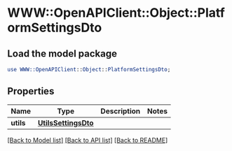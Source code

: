 # WWW::OpenAPIClient::Object::PlatformSettingsDto

## Load the model package
```perl
use WWW::OpenAPIClient::Object::PlatformSettingsDto;
```

## Properties
Name | Type | Description | Notes
------------ | ------------- | ------------- | -------------
**utils** | [**UtilsSettingsDto**](UtilsSettingsDto.md) |  | 

[[Back to Model list]](../README.md#documentation-for-models) [[Back to API list]](../README.md#documentation-for-api-endpoints) [[Back to README]](../README.md)


